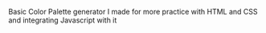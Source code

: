 Basic Color Palette generator I made for more practice with HTML and CSS and integrating Javascript with it
